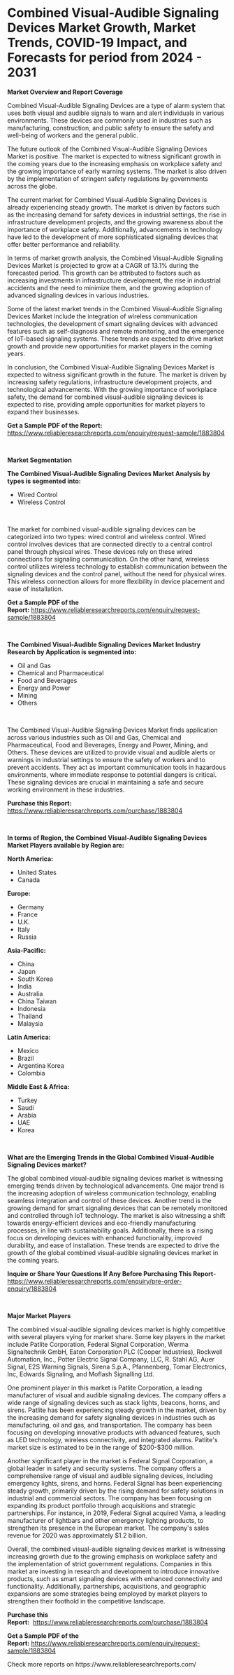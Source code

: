 <p><h1>Combined Visual-Audible Signaling Devices Market Growth, Market Trends, COVID-19 Impact, and Forecasts for period from 2024 - 2031</h1></p><p><strong>Market Overview and Report Coverage</strong></p>
<p><p>Combined Visual-Audible Signaling Devices are a type of alarm system that uses both visual and audible signals to warn and alert individuals in various environments. These devices are commonly used in industries such as manufacturing, construction, and public safety to ensure the safety and well-being of workers and the general public.</p><p>The future outlook of the Combined Visual-Audible Signaling Devices Market is positive. The market is expected to witness significant growth in the coming years due to the increasing emphasis on workplace safety and the growing importance of early warning systems. The market is also driven by the implementation of stringent safety regulations by governments across the globe.</p><p>The current market for Combined Visual-Audible Signaling Devices is already experiencing steady growth. The market is driven by factors such as the increasing demand for safety devices in industrial settings, the rise in infrastructure development projects, and the growing awareness about the importance of workplace safety. Additionally, advancements in technology have led to the development of more sophisticated signaling devices that offer better performance and reliability.</p><p>In terms of market growth analysis, the Combined Visual-Audible Signaling Devices Market is projected to grow at a CAGR of 13.1% during the forecasted period. This growth can be attributed to factors such as increasing investments in infrastructure development, the rise in industrial accidents and the need to minimize them, and the growing adoption of advanced signaling devices in various industries.</p><p>Some of the latest market trends in the Combined Visual-Audible Signaling Devices Market include the integration of wireless communication technologies, the development of smart signaling devices with advanced features such as self-diagnosis and remote monitoring, and the emergence of IoT-based signaling systems. These trends are expected to drive market growth and provide new opportunities for market players in the coming years.</p><p>In conclusion, the Combined Visual-Audible Signaling Devices Market is expected to witness significant growth in the future. The market is driven by increasing safety regulations, infrastructure development projects, and technological advancements. With the growing importance of workplace safety, the demand for combined visual-audible signaling devices is expected to rise, providing ample opportunities for market players to expand their businesses.</p></p>
<p><strong>Get a Sample PDF of the Report:</strong> <a href="https://www.reliableresearchreports.com/enquiry/request-sample/1883804">https://www.reliableresearchreports.com/enquiry/request-sample/1883804</a></p>
<p>&nbsp;</p>
<p><strong>Market Segmentation</strong></p>
<p><strong>The Combined Visual-Audible Signaling Devices Market Analysis by types is segmented into:</strong></p>
<p><ul><li>Wired Control</li><li>Wireless Control</li></ul></p>
<p>&nbsp;</p>
<p><p>The market for combined visual-audible signaling devices can be categorized into two types: wired control and wireless control. Wired control involves devices that are connected directly to a central control panel through physical wires. These devices rely on these wired connections for signaling communication. On the other hand, wireless control utilizes wireless technology to establish communication between the signaling devices and the control panel, without the need for physical wires. This wireless connection allows for more flexibility in device placement and ease of installation.</p></p>
<p><strong>Get a Sample PDF of the Report:</strong>&nbsp;<a href="https://www.reliableresearchreports.com/enquiry/request-sample/1883804">https://www.reliableresearchreports.com/enquiry/request-sample/1883804</a></p>
<p>&nbsp;</p>
<p><strong>The Combined Visual-Audible Signaling Devices Market Industry Research by Application is segmented into:</strong></p>
<p><ul><li>Oil and Gas</li><li>Chemical and Pharmaceutical</li><li>Food and Beverages</li><li>Energy and Power</li><li>Mining</li><li>Others</li></ul></p>
<p>&nbsp;</p>
<p><p>The Combined Visual-Audible Signaling Devices Market finds application across various industries such as Oil and Gas, Chemical and Pharmaceutical, Food and Beverages, Energy and Power, Mining, and Others. These devices are utilized to provide visual and audible alerts or warnings in industrial settings to ensure the safety of workers and to prevent accidents. They act as important communication tools in hazardous environments, where immediate response to potential dangers is critical. These signaling devices are crucial in maintaining a safe and secure working environment in these industries.</p></p>
<p><strong>Purchase this Report:</strong>&nbsp; <a href="https://www.reliableresearchreports.com/purchase/1883804">https://www.reliableresearchreports.com/purchase/1883804</a></p>
<p>&nbsp;</p>
<p><strong>In terms of Region, the Combined Visual-Audible Signaling Devices Market Players available by Region are:</strong></p>
<p>
    <p> <strong> North America: </strong>
        <ul>
            <li>United States</li>
            <li>Canada</li>
        </ul>
        </p> 
    <p> <strong> Europe: </strong>
        <ul>
            <li>Germany</li>
            <li>France</li>
            <li>U.K.</li>
            <li>Italy</li>
            <li>Russia</li>
        </ul>
        </p> 
    <p> <strong> Asia-Pacific: </strong>
        <ul>
            <li>China</li>
            <li>Japan</li>
            <li>South Korea</li>
            <li>India</li>
            <li>Australia</li>
            <li>China Taiwan</li>
            <li>Indonesia</li>
            <li>Thailand</li>
            <li>Malaysia</li>
        </ul>
        </p> 
    <p> <strong> Latin America: </strong>
        <ul>
            <li>Mexico</li>
            <li>Brazil</li>
            <li>Argentina Korea</li>
            <li>Colombia</li>
        </ul>
        </p> 
    <p> <strong> Middle East & Africa: </strong>
        <ul>
            <li>Turkey</li>
            <li>Saudi</li>
            <li>Arabia</li>
            <li>UAE</li>
            <li>Korea</li>
        </ul>
    </p>
    </p>
<p>&nbsp;</p>
<p><strong>What are the Emerging Trends in the Global Combined Visual-Audible Signaling Devices market?</strong></p>
<p><p>The global combined visual-audible signaling devices market is witnessing emerging trends driven by technological advancements. One major trend is the increasing adoption of wireless communication technology, enabling seamless integration and control of these devices. Another trend is the growing demand for smart signaling devices that can be remotely monitored and controlled through IoT technology. The market is also witnessing a shift towards energy-efficient devices and eco-friendly manufacturing processes, in line with sustainability goals. Additionally, there is a rising focus on developing devices with enhanced functionality, improved durability, and ease of installation. These trends are expected to drive the growth of the global combined visual-audible signaling devices market in the coming years.</p></p>
<p><strong>Inquire or Share Your Questions If Any Before Purchasing This Report</strong>- <a href="https://www.reliableresearchreports.com/enquiry/pre-order-enquiry/1883804">https://www.reliableresearchreports.com/enquiry/pre-order-enquiry/1883804</a></p>
<p>&nbsp;</p>
<p><strong>Major Market Players</strong></p>
<p><p>The combined visual-audible signaling devices market is highly competitive with several players vying for market share. Some key players in the market include Patlite Corporation, Federal Signal Corporation, Werma Signaltechnik GmbH, Eaton Corporation PLC (Cooper Industries), Rockwell Automation, Inc., Potter Electric Signal Company, LLC, R. Stahl AG, Auer Signal, E2S Warning Signals, Sirena S.p.A., Pfannenberg, Tomar Electronics, Inc, Edwards Signaling, and Moflash Signalling Ltd.</p><p>One prominent player in this market is Patlite Corporation, a leading manufacturer of visual and audible signaling devices. The company offers a wide range of signaling devices such as stack lights, beacons, horns, and sirens. Patlite has been experiencing steady growth in the market, driven by the increasing demand for safety signaling devices in industries such as manufacturing, oil and gas, and transportation. The company has been focusing on developing innovative products with advanced features, such as LED technology, wireless connectivity, and integrated alarms. Patlite's market size is estimated to be in the range of $200-$300 million.</p><p>Another significant player in the market is Federal Signal Corporation, a global leader in safety and security systems. The company offers a comprehensive range of visual and audible signaling devices, including emergency lights, sirens, and horns. Federal Signal has been experiencing steady growth, primarily driven by the rising demand for safety solutions in industrial and commercial sectors. The company has been focusing on expanding its product portfolio through acquisitions and strategic partnerships. For instance, in 2019, Federal Signal acquired Vama, a leading manufacturer of lightbars and other emergency lighting products, to strengthen its presence in the European market. The company's sales revenue for 2020 was approximately $1.2 billion.</p><p>Overall, the combined visual-audible signaling devices market is witnessing increasing growth due to the growing emphasis on workplace safety and the implementation of strict government regulations. Companies in this market are investing in research and development to introduce innovative products, such as smart signaling devices with enhanced connectivity and functionality. Additionally, partnerships, acquisitions, and geographic expansions are some strategies being employed by market players to strengthen their foothold in the competitive landscape.</p></p>
<p><strong>Purchase this Report:</strong>&nbsp;&nbsp;<a href="https://www.reliableresearchreports.com/purchase/1883804">https://www.reliableresearchreports.com/purchase/1883804</a></p>
<p></p>
<p><strong>Get a Sample PDF of the Report:</strong>&nbsp;<a href="https://www.reliableresearchreports.com/enquiry/request-sample/1883804">https://www.reliableresearchreports.com/enquiry/request-sample/1883804</a></p>
<p>Check more reports on https://www.reliableresearchreports.com/</p>